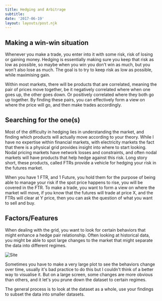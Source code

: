 ```yaml
---
title: Hedging and Arbitrage
subtitle: 
date: '2017-06-19'
layout: layouts/post.njk
---
```


## Making a win-win situation

Whenever you make a trade, you enter into it with some risk, risk of losing or
gaining money. Hedging is essentially making sure you keep that risk as low as
possible, so maybe when you win you don't win as much, but you won't also lose
as much. The goal is to try to keep risk as low as possible, while maximising
gain.

Within most markets, there will be products that are correlated, meaning the
pair of prices move together, be it negatively correlated where when one goes
up, the other goes down. Or positively correlated where they both go up
together. By finding these pairs, you can effectively form a view on where the
price will go, and then make trades accordingly.

## Searching for the one(s)

Most of the difficulty in hedging lies in understanding the market, and
finding which products will actually move according to your theory. While I
have no expertise within financial markets, with electricity markets the fact
that there is a physical grid provides insight into where to start looking.
Nodal pricing markets have network losses and constraints, and often nodal
markets will have products that help hedge against this risk. Long story
short, these products, called FTRs provide a vehicle for hedging your risk in
the futures market.

When you have 1 FTR, and 1 Future, you hold them for the purpose of being able
to manage your risk if the spot price happens to rise, you will be covered in
the FTR. To make a trade, you want to form a view on where the market will
move, if you know that the futures will trade at price X, and the FTRs will
clear at Y price, then you can ask the question of what you want to sell and
buy.

## Factors/Features

When dealing with the grid, you want to look for certain behaviors that might
enhance a hedge pair relationship. Often looking at historical data, you might
be able to spot large changes to the market that might separate the data into
different regimes.

![Site][2]

Sometimes you have to make a very large plot to see the behaviors change over
time, usually it's bad practice to do this but I couldn't think of a better
way to visualise it. But on a large screen, some changes are more obvious than
others, and it let's you prune down the dataset to certain regimes.

The general process is to look at the dataset as a whole, use your findings to
subset the data into smaller datasets.

[2]: /figures/blobs.png